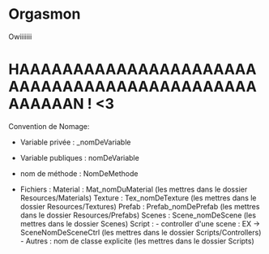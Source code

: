 Orgasmon
========

Owiiiiiii

HAAAAAAAAAAAAAAAAAAAAAAAAAAAAAAAAAAAAAAAAAAAAAAAAAAAN ! <3
=======
Convention de Nomage:
 - Variable privée : _nomDeVariable
 - Variable publiques : nomDeVariable
 - nom de méthode : NomDeMethode
 
 - Fichiers : 
    Material : Mat_nomDuMaterial  (les mettres dans le dossier Resources/Materials)
	Texture : Tex_nomDeTexture   (les mettres dans le dossier Resources/Textures)
	Prefab : Prefab_nomDePrefab (les mettres dans le dossier Resources/Prefabs)
	Scenes : Scene_nomDeScene (les mettres dans le dossier Scenes)
	Script : 
			- controller d'une scene : EX -> SceneNomDeSceneCtrl (les mettres dans le dossier Scripts/Controllers)
			- Autres : nom de classe explicite (les mettres dans le dossier Scripts)
			
	